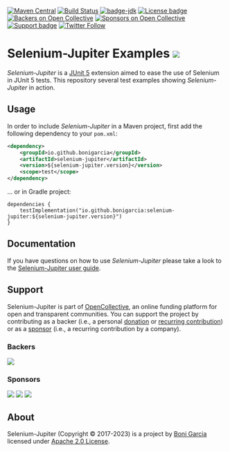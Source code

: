 [![Maven Central](https://img.shields.io/maven-central/v/io.github.bonigarcia/selenium-jupiter.svg)](https://search.maven.org/#search%7Cga%7C1%7Cg%3Aio.github.bonigarcia%20a%3Aselenium-jupiter)
[![Build Status](https://github.com/bonigarcia/selenium-jupiter-examples/workflows/build/badge.svg)](https://github.com/bonigarcia/selenium-jupiter-examples/actions)
[![badge-jdk](https://img.shields.io/badge/jdk-8-green.svg)](https://www.oracle.com/technetwork/java/javase/downloads/index.html)
[![License badge](https://img.shields.io/badge/license-Apache2-green.svg)](https://www.apache.org/licenses/LICENSE-2.0)
[![Backers on Open Collective](https://opencollective.com/selenium-jupiter/backers/badge.svg)](#backers)
[![Sponsors on Open Collective](https://opencollective.com/selenium-jupiter/sponsors/badge.svg)](#sponsors)
[![Support badge](https://img.shields.io/badge/stackoverflow-selenium_jupiter-green.svg?logo=stackoverflow)](https://stackoverflow.com/questions/tagged/selenium-jupiter?sort=newest)
[![Twitter Follow](https://img.shields.io/twitter/follow/boni_gg.svg?style=social)](https://twitter.com/boni_gg)

# Selenium-Jupiter Examples [![][Logo]][GitHub Repository]

*Selenium-Jupiter* is a [JUnit 5] extension aimed to ease the use of Selenium in JUnit 5 tests. This repository several test examples showing *Selenium-Jupiter* in action.

## Usage

In order to include *Selenium-Jupiter* in a Maven project, first add the following dependency to your `pom.xml`:

```xml
<dependency>
    <groupId>io.github.bonigarcia</groupId>
    <artifactId>selenium-jupiter</artifactId>
    <version>${selenium-jupiter.version}</version>
    <scope>test</scope>
</dependency>
```

... or in Gradle project:

```
dependencies {
    testImplementation("io.github.bonigarcia:selenium-jupiter:${selenium-jupiter.version}")
}
```

## Documentation

If you have questions on how to use *Selenium-Jupiter* please take a look to the [Selenium-Jupiter user guide].

## Support

Selenium-Jupiter is part of [OpenCollective], an online funding platform for open and transparent communities. You can support the project by contributing as a backer (i.e., a personal [donation] or [recurring contribution]) or as a [sponsor] (i.e., a recurring contribution by a company).

### Backers

<a href="https://opencollective.com/selenium-jupiter" target="_blank"><img src="https://opencollective.com/selenium-jupiter/backers.svg?width=890"></a>

### Sponsors

<a href="https://opencollective.com/selenium-jupiter/sponsor/0/website" target="_blank"><img src="https://opencollective.com/selenium-jupiter/sponsor/0/avatar.svg"></a>
<a href="https://opencollective.com/selenium-jupiter/sponsor/1/website" target="_blank"><img src="https://opencollective.com/selenium-jupiter/sponsor/1/avatar.svg"></a>
<a href="https://opencollective.com/selenium-jupiter/sponsor/2/website" target="_blank"><img src="https://opencollective.com/selenium-jupiter/sponsor/2/avatar.svg"></a>

## About

Selenium-Jupiter (Copyright &copy; 2017-2023) is a project by [Boni Garcia] licensed under [Apache 2.0 License].

[Apache 2.0 License]: https://www.apache.org/licenses/LICENSE-2.0
[Boni Garcia]: https://bonigarcia.github.io/
[GitHub Repository]: https://github.com/bonigarcia/selenium-jupiter-examples
[JUnit 5]: https://junit.org/junit5/docs/current/user-guide/
[Logo]: https://bonigarcia.github.io/img/selenium-jupiter.png
[Selenium-Jupiter user guide]: https://bonigarcia.dev/selenium-jupiter/
[OpenCollective]: https://opencollective.com/selenium-jupiter
[donation]: https://opencollective.com/selenium-jupiter/donate
[recurring contribution]: https://opencollective.com/selenium-jupiter/contribute/backer-8132/checkout
[sponsor]: https://opencollective.com/selenium-jupiter/contribute/sponsor-8133/checkout
